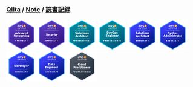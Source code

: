 ### [Qiita](https://qiita.com/tippy) / [Note](https://note.com/tippy3) / [読書記録](https://booklog.jp/users/tippy3)

<a href="https://www.credly.com/users/tippy"><img src="./images/aws-ans.png" width="80px"><img src="./images/aws-scs.png" width="80px"><img src="./images/aws-sap.png" width="80px"><img src="./images/aws-dop.png" width="80px"><img src="./images/aws-saa.png" width="80px"><img src="./images/aws-soa.png" width="80px"><img src="./images/aws-dva.png" width="80px"><img src="./images/aws-dea.png" width="80px"><img src="./images/aws-clf.png" width="80px"></a>
